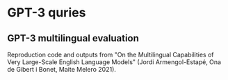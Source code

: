 # GPT-3 quries
## GPT-3 multilingual evaluation

Reproduction code and outputs from "On the Multilingual Capabilities of Very Large-Scale English Language Models" (Jordi Armengol-Estapé, Ona de Gibert i Bonet, Maite Melero 2021). 
